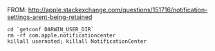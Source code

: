 FROM: <http://apple.stackexchange.com/questions/151716/notification-settings-arent-being-retained>

    cd `getconf DARWIN_USER_DIR`
    rm -rf com.apple.notificationcenter 
    killall usernoted; killall NotificationCenter
